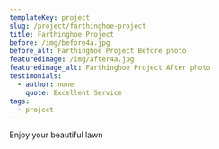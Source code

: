 ```yaml
---
templateKey: project
slug: /project/farthinghoe-project
title: Farthinghoe Project
before: /img/before4a.jpg
before_alt: Farthinghoe Project Before photo
featuredimage: /img/after4a.jpg
featuredimage_alt: Farthinghoe Project After photo
testimonials:
  - author: none
    quote: Excellent Service
tags:
  - project
---
```

Enjoy your beautiful lawn
